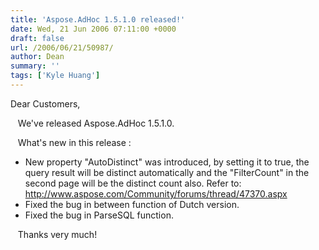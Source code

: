 ```yaml
---
title: 'Aspose.AdHoc 1.5.1.0 released!'
date: Wed, 21 Jun 2006 07:11:00 +0000
draft: false
url: /2006/06/21/50987/
author: Dean
summary: ''
tags: ['Kyle Huang']
---
```


Dear Customers,

   We've released Aspose.AdHoc 1.5.1.0.

   What's new in this release :

*   New property "AutoDistinct" was introduced, by setting it to true, the query result will be distinct automatically and the "FilterCount" in the second page will be the distinct count also. Refer to: http://www.aspose.com/Community/forums/thread/47370.aspx
*   Fixed the bug in between function of Dutch version.
*   Fixed the bug in ParseSQL function.

   Thanks very much!







